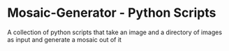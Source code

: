 # Mosaic-Generator - Python Scripts
A collection of python scripts that take an image and a directory of images as input and generate a mosaic out of it
